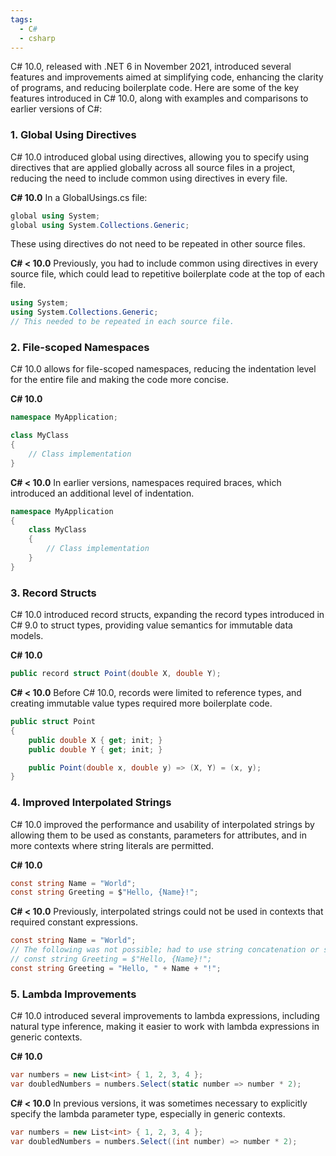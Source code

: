 ```yaml
---
tags:
  - C#
  - csharp
---
```


C# 10.0, released with .NET 6 in November 2021, introduced several features and improvements aimed at simplifying code, enhancing the clarity of programs, and reducing boilerplate code. Here are some of the key features introduced in C# 10.0, along with examples and comparisons to earlier versions of C#:

### 1. **Global Using Directives**
C# 10.0 introduced global using directives, allowing you to specify using directives that are applied globally across all source files in a project, reducing the need to include common using directives in every file.

**C# 10.0**
In a GlobalUsings.cs file:
```csharp
global using System;
global using System.Collections.Generic;
```
These using directives do not need to be repeated in other source files.

**C# < 10.0**
Previously, you had to include common using directives in every source file, which could lead to repetitive boilerplate code at the top of each file.
```csharp
using System;
using System.Collections.Generic;
// This needed to be repeated in each source file.
```

### 2. **File-scoped Namespaces**
C# 10.0 allows for file-scoped namespaces, reducing the indentation level for the entire file and making the code more concise.

**C# 10.0**
```csharp
namespace MyApplication;

class MyClass
{
    // Class implementation
}
```

**C# < 10.0**
In earlier versions, namespaces required braces, which introduced an additional level of indentation.
```csharp
namespace MyApplication
{
    class MyClass
    {
        // Class implementation
    }
}
```

### 3. **Record Structs**
C# 10.0 introduced record structs, expanding the record types introduced in C# 9.0 to struct types, providing value semantics for immutable data models.

**C# 10.0**
```csharp
public record struct Point(double X, double Y);
```

**C# < 10.0**
Before C# 10.0, records were limited to reference types, and creating immutable value types required more boilerplate code.
```csharp
public struct Point
{
    public double X { get; init; }
    public double Y { get; init; }

    public Point(double x, double y) => (X, Y) = (x, y);
}
```

### 4. **Improved Interpolated Strings**
C# 10.0 improved the performance and usability of interpolated strings by allowing them to be used as constants, parameters for attributes, and in more contexts where string literals are permitted.

**C# 10.0**
```csharp
const string Name = "World";
const string Greeting = $"Hello, {Name}!";
```

**C# < 10.0**
Previously, interpolated strings could not be used in contexts that required constant expressions.
```csharp
const string Name = "World";
// The following was not possible; had to use string concatenation or similar
// const string Greeting = $"Hello, {Name}!";
const string Greeting = "Hello, " + Name + "!";
```

### 5. **Lambda Improvements**
C# 10.0 introduced several improvements to lambda expressions, including natural type inference, making it easier to work with lambda expressions in generic contexts.

**C# 10.0**
```csharp
var numbers = new List<int> { 1, 2, 3, 4 };
var doubledNumbers = numbers.Select(static number => number * 2);
```

**C# < 10.0**
In previous versions, it was sometimes necessary to explicitly specify the lambda parameter type, especially in generic contexts.
```csharp
var numbers = new List<int> { 1, 2, 3, 4 };
var doubledNumbers = numbers.Select((int number) => number * 2);
```
